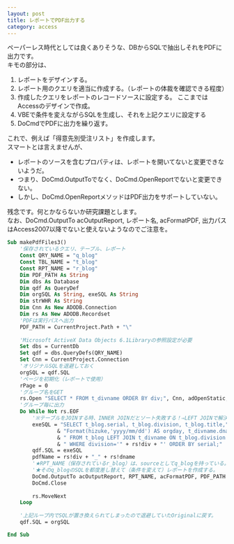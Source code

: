 ```yaml
---
layout: post
title: レポートでPDF出力する
category: access
---
```

ペーパーレス時代としては良くありそうな、DBからSQLで抽出しそれをPDFに出力です。  
キモの部分は、  

1. レポートをデザインする。
1. レポート用のクエリを適当に作成する。（レポートの体裁を確認できる程度）
1. 作成したクエリをレポートのレコードソースに設定する。
	ここまではAccessのデザインで作成。
1. VBEで条件を変えながらSQLを生成し、それを上記クエリに設定する
1. DoCmdでPDFに出力を繰り返す。

これで、例えば「得意先別受注リスト」を作成します。  
スマートとは言えませんが、  

- レポートのソースを含むプロパティは、レポートを開いてないと変更できないようだ。
- つまり、DoCmd.OutputToでなく、DoCmd.OpenReportでないと変更できない。
- しかし、DoCmd.OpenReportメソッドはPDF出力をサポートしていない。

残念です。何とかならないか研究課題とします。  
なお、DoCmd.OutputTo acOutputReport, レポート名, acFormatPDF, 出力パス  
はAccess2007以降でないと使えないようなのでご注意を。  

```vb
Sub makePdfFiles3()
    '保存されているクエリ、テーブル、レポート
    Const QRY_NAME = "q_blog"
    Const TBL_NAME = "t_blog"
    Const RPT_NAME = "r_blog"
    Dim PDF_PATH As String
    Dim dbs As Database
    Dim qdf As QueryDef
    Dim orgSQL As String, exeSQL As String
    Dim strWHR As String
    Dim Cnn As New ADODB.Connection
    Dim rs As New ADODB.Recordset
    'PDFは実行パスへ出力
    PDF_PATH = CurrentProject.Path + "\"
    
    'Microsoft ActiveX Data Objects 6.1Libraryの参照設定が必要
    Set dbs = CurrentDb
    Set qdf = dbs.QueryDefs(QRY_NAME)
    Set Cnn = CurrentProject.Connection
    'オリジナルSQLを退避しておく
    orgSQL = qdf.SQL
    'ページを初期化（レポートで使用）
    rPage = 0
    'グループ名をGET
    rs.Open "SELECT * FROM t_divname ORDER BY div;", Cnn, adOpenStatic, adLockReadOnly
    'グループ毎に出力
    Do While Not rs.EOF
        '※テーブルをJOINする時、INNER JOINだとソート失敗する！⇒LEFT JOINで解決
        exeSQL = "SELECT t_blog.serial, t_blog.division, t_blog.title," _
                & "Format(hizuke,'yyyy/mm/dd') AS orgday, t_divname.dname" _
                & " FROM t_blog LEFT JOIN t_divname ON t_blog.division = t_divname.div" _
                & " WHERE division='" + rs!div + "' ORDER BY serial;"
        qdf.SQL = exeSQL
        pdfName = rs!div + "_" + rs!dname
        '★RPT_NAME（保存されているr_blog）は、sourceとしてq_blogを持っている。
        '★そのq_blogのSQLを都度差し替えて（条件を変えて）レポートを作成する。
        DoCmd.OutputTo acOutputReport, RPT_NAME, acFormatPDF, PDF_PATH & pdfName & ".pdf"
        DoCmd.Close
         
        rs.MoveNext
    Loop
    
    '上記ループ内でSQLが置き換えられてしまったので退避していたOriginalに戻す。
    qdf.SQL = orgSQL

End Sub
```